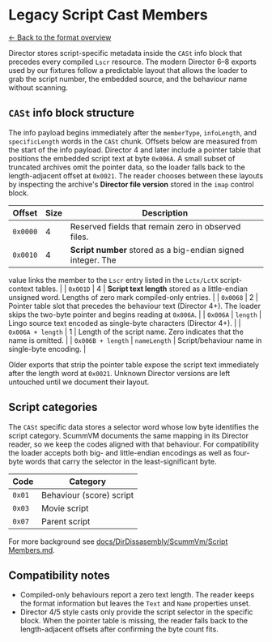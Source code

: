 # Legacy Script Cast Members

[← Back to the format overview](./README.md)

Director stores script-specific metadata inside the `CASt` info block that
precedes every compiled `Lscr` resource. The modern Director 6–8 exports used by
our fixtures follow a predictable layout that allows the loader to grab the
script number, the embedded source, and the behaviour name without scanning.

## `CASt` info block structure

The info payload begins immediately after the `memberType`, `infoLength`, and
`specificLength` words in the `CASt` chunk. Offsets below are measured from the
start of the info payload. Director 4 and later include a pointer table that
positions the embedded script text at byte `0x006A`. A small subset of
truncated archives omit the pointer data, so the loader falls back to the
length-adjacent offset at `0x0021`. The reader chooses between these layouts by
inspecting the archive's **Director file version** stored in the `imap` control
block.

| Offset | Size | Description |
| --- | --- | --- |
| `0x0000` | 4 | Reserved fields that remain zero in observed files. |
| `0x0010` | 4 | **Script number** stored as a big-endian signed integer. The
value links the member to the `Lscr` entry listed in the `Lctx/LctX`
script-context tables. |
| `0x001D` | 4 | **Script text length** stored as a little-endian unsigned word.
Lengths of zero mark compiled-only entries. |
| `0x0068` | 2 | Pointer table slot that precedes the behaviour text (Director 4+). The loader skips the two-byte pointer and begins reading at `0x006A`. |
| `0x006A` | `length` | Lingo source text encoded as single-byte characters (Director 4+). |
| `0x006A + length` | 1 | Length of the script name. Zero indicates that the name is omitted. |
| `0x006B + length` | `nameLength` | Script/behaviour name in single-byte encoding. |

Older exports that strip the pointer table expose the script text immediately
after the length word at `0x0021`. Unknown Director versions are left untouched
until we document their layout.

## Script categories

The `CASt` specific data stores a selector word whose low byte identifies the
script category. ScummVM documents the same mapping in its Director reader, so
we keep the codes aligned with that behaviour. For compatibility the loader
accepts both big- and little-endian encodings as well as four-byte words that
carry the selector in the least-significant byte.

| Code | Category |
| --- | --- |
| `0x01` | Behaviour (score) script |
| `0x03` | Movie script |
| `0x07` | Parent script |

For more background see
[docs/DirDissasembly/ScummVm/Script Members.md](../../../docs/DirDissasembly/ScummVm/Script%20Members.md).

## Compatibility notes

* Compiled-only behaviours report a zero text length. The reader keeps the
format information but leaves the `Text` and `Name` properties unset.
* Director 4/5 style casts only provide the script selector in the specific
block. When the pointer table is missing, the reader falls back to the
length-adjacent offsets after confirming the byte count fits.
